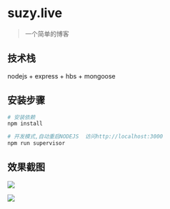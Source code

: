 # suzy.live

> 一个简单的博客


## 技术栈
nodejs + express + hbs + mongoose

## 安装步骤

``` bash
# 安装依赖
npm install

# 开发模式,自动重启NODEJS  访问http://localhost:3000
npm run supervisor
```

## 效果截图

![](http://test-10019075.cos.myqcloud.com/demo1.png)


![](http://test-10019075.cos.myqcloud.com/demo2.png)
